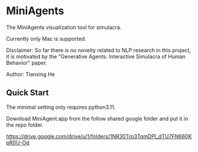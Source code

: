 # MiniAgents

The MiniAgents visualization tool for simulacra.

Currently only Mac is supported.

Disclaimer: So far there is no novelty related to NLP research in this project, it is motivated by the "Generative Agents: Interactive Simulacra of Human Behavior" paper.

Author: Tianxing He

## Quick Start

The minimal setting only requires python3.11.

Download MiniAgent.app from the follow shared google folder and put it in the repo folder.

https://drive.google.com/drive/u/1/folders/1NR30Trp3TqmDPl_dTU7FN660KpR0U-Od


